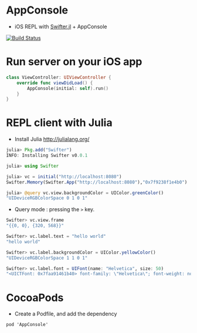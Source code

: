 AppConsole
==========

  * iOS REPL with [Swifter.jl](https://github.com/wookay/Swifter.jl) + AppConsole

  [![Build Status](https://api.travis-ci.org/wookay/AppConsole.svg?branch=master)](https://travis-ci.org/wookay/AppConsole)


# Run server on your iOS app
```swift
class ViewController: UIViewController {
    override func viewDidLoad() {
        AppConsole(initial: self).run()
    }
}
```


# REPL client with Julia
 * Install Julia http://julialang.org/
```julia
julia> Pkg.add("Swifter")
INFO: Installing Swifter v0.0.1
```

```julia
julia> using Swifter

julia> vc = initial("http://localhost:8080")
Swifter.Memory(Swifter.App("http://localhost:8080"),"0x7f9238f1e4b0")

julia> @query vc.view.backgroundColor = UIColor.greenColor()
"UIDeviceRGBColorSpace 0 1 0 1"
```

* Query mode : pressing the `>` key.
```julia
Swifter> vc.view.frame
"{{0, 0}, {320, 568}}"

Swifter> vc.label.text = "hello world"
"hello world"

Swifter> vc.label.backgroundColor = UIColor.yellowColor()
"UIDeviceRGBColorSpace 1 1 0 1"

Swifter> vc.label.font = UIFont(name: "Helvetica", size: 50)
"<UICTFont: 0x7faa91461b40> font-family: \"Helvetica\"; font-weight: normal; font-style: normal; font-size: 50.00pt"
```


# CocoaPods
* Create a Podfile, and add the dependency
```
pod 'AppConsole'
```
